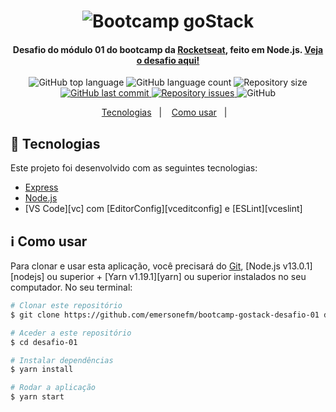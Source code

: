 
<h1 align="center">
    <img alt="Bootcamp goStack" src="https://camo.githubusercontent.com/8c13dc2618dbd7f76d1d574350b98fdee1335ce5/68747470733a2f2f726f636b6574736561742d63646e2e73332d73612d656173742d312e616d617a6f6e6177732e636f6d2f626f6f7463616d702d6865616465722e706e67">
</h1>

<h4 align="center">
  Desafio do módulo 01 do bootcamp da <a href="https://rocketseat.com.br/">Rocketseat</a>, feito em Node.js.
  <a href="https://github.com/Rocketseat/bootcamp-gostack-desafio-01">Veja o desafio aqui!</a>
</h4>
<p align="center">
  <img alt="GitHub top language" src="https://img.shields.io/github/languages/top/mlg404/bootcamp-goStack-desafio-01.svg">
  
  <img alt="GitHub language count" src="https://img.shields.io/github/languages/count/mlg404/bootcamp-goStack-desafio-01.svg">
   
  <img alt="Repository size" src="https://img.shields.io/github/repo-size/mlg404/bootcamp-goStack-desafio-01.svg">
  <a href="https://github.com/mlg404/bootcamp-goStack-desafio-01/commits/master">
    <img alt="GitHub last commit" src="https://img.shields.io/github/last-commit/mlg404/bootcamp-goStack-desafio-01.svg">
  </a>
  
  <a href="https://github.com/mlg404/bootcamp-goStack-desafio-01/issues">
    <img alt="Repository issues" src="https://img.shields.io/github/issues/mlg404/bootcamp-goStack-desafio-01.svg">
  </a>
  
  <img alt="GitHub" src="https://img.shields.io/github/license/mlg404/bootcamp-goStack-desafio-01.svg"> 
</p>

<p align="center">
  <a href="#rocket-tecnologias">Tecnologias</a>&nbsp;&nbsp;&nbsp;|&nbsp;&nbsp;&nbsp;
  <a href="#information_source-como-usar">Como usar</a>&nbsp;&nbsp;&nbsp;|&nbsp;&nbsp;&nbsp;
</p>

## :rocket: Tecnologias

Este projeto foi desenvolvido com as seguintes tecnologias:

-  [Express](https://expressjs.com/)
-  [Node.js](https://nodejs.org/)
-  [VS Code][vc] com [EditorConfig][vceditconfig] e [ESLint][vceslint]
  
## :information_source: Como usar

Para clonar e usar esta aplicação, você precisará do [Git](https://git-scm.com), [Node.js v13.0.1][nodejs] ou superior + [Yarn v1.19.1][yarn] ou superior instalados no seu computador. No seu terminal:

```bash
# Clonar este repositório
$ git clone https://github.com/emersonefm/bootcamp-gostack-desafio-01 desafio-01

# Aceder a este repositório
$ cd desafio-01

# Instalar dependências
$ yarn install

# Rodar a aplicação
$ yarn start

